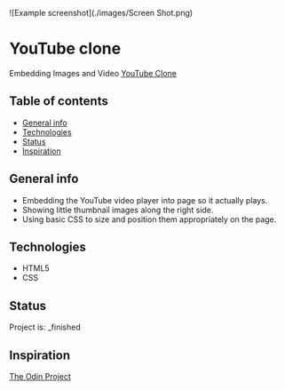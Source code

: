 ![Example screenshot](./images/Screen Shot.png)

# YouTube clone
Embedding Images and Video
[YouTube Clone](https://hrmtk.github.io/youtube-page/)

## Table of contents
* [General info](#general-info)
* [Technologies](#technologies)
* [Status](#status)
* [Inspiration](#inspiration)

## General info
* Embedding the YouTube video player into page so it actually plays.
* Showing little thumbnail images along the right side.
* Using basic CSS to size and position them appropriately on the page.

## Technologies
* HTML5
* CSS

## Status
Project is: _finished

## Inspiration
[The Odin Project](https://www.theodinproject.com/lessons/embedding-images-and-video)
